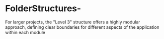 # FolderStructures-
For larger projects, the "Level 3" structure offers a highly modular approach, defining clear boundaries for different aspects of the application within each module
